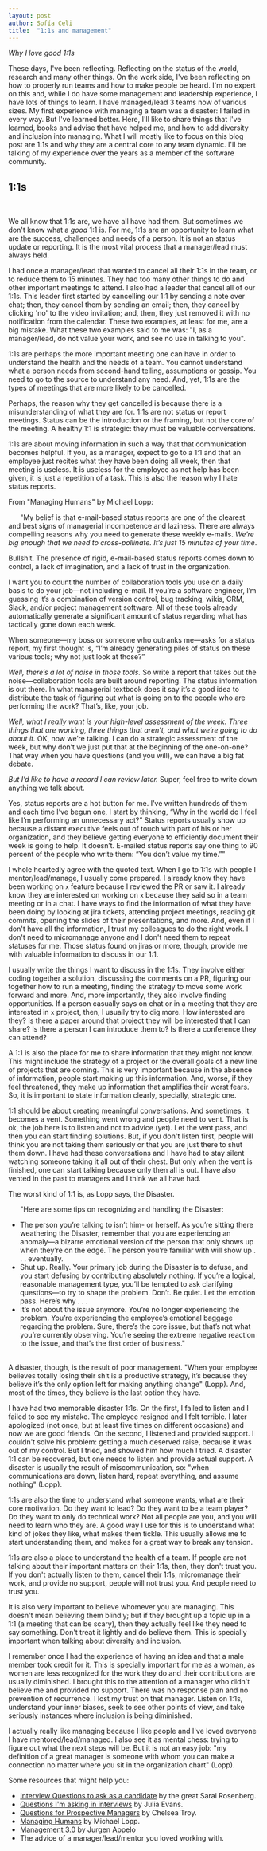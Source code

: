 ```yaml
---
layout: post
author: Sofía Celi
title:  "1:1s and management"
---
```

*Why I love good 1:1s*

These days, I've been reflecting. Reflecting on the status of the world, research
and many other things. On the work side, I've been reflecting on how to
properly run teams and how to make people be heard. I'm no expert on this and,
while I do have some management and leadership experience, I have lots of things
to learn. I have managed/lead 3 teams now of various sizes. My first experience
with managing a team was a disaster: I failed in every way. But I've learned better.
Here, I'll like to share things that I've learned, books and advise that
have helped me, and how to add diversity and inclusion into managing. What
I will mostly like to focus on this blog post are 1:1s and why they are a
central core to any team dynamic. I'll be talking of my experience over the
years as a member of the software community.

## 1:1s

<br>

We all know that 1:1s are, we have all have had them. But sometimes we don't know
what a *good* 1:1 is. For me, 1:1s are an opportunity to learn what are
the success, challenges and needs of a person. It is not an status update or
reporting. It is the most vital process that a manager/lead must always held.

I had once a manager/lead that wanted to cancel all their 1:1s in the team, or to
reduce them to 15 minutes. They had too many other things to do and other
important meetings to attend. I also had a leader that cancel all of our 1:1s. This
leader first started by cancelling our 1:1 by sending a note over chat; then,
they cancel them by sending an email; then, they cancel by clicking 'no' to the
video invitation; and, then, they just removed it with no notification from
the calendar. These two examples, at least for me, are a big mistake. What
these two examples said to me was: "I, as a manager/lead, do not value your
work, and see no use in talking to you".

1:1s are perhaps the more important meeting one can have in order to understand
the health and the needs of a team. You cannot understand what a person needs from
second-hand telling, assumptions or gossip. You need to go to the source to
understand any need. And, yet, 1:1s are the types of meetings that are more
likely to be cancelled.

Perhaps, the reason why they get cancelled is because there is a misunderstanding
of what they are for. 1:1s are not status or report meetings. Status can be
the introduction or the framing, but not the core of the meeting. A healthy
1:1 is strategic: they must be valuable conversations.

1:1s are about moving information in such a way that that communication becomes
helpful. If you, as a manager, expect to go to a 1:1 and that an employee just
recites what they have been doing all week, then that meeting is useless. It
is useless for the employee as not help has been given, it is just a repetition
of a task. This is also the reason why I hate status reports.

From "Managing Humans" by Michael Lopp:

&nbsp;&nbsp;&nbsp;&nbsp;&nbsp;&nbsp;"My belief is that e-mail-based status reports are one of the clearest and best
signs of managerial incompetence and laziness. There are always compelling
reasons why you need to generate these weekly e-mails. *We’re big enough that we
need to cross-pollinate. It’s just 15 minutes of your time*.

Bullshit. The presence of rigid, e-mail-based status reports comes down to
control, a lack of imagination, and a lack of trust in the organization.

I want you to count the number of collaboration tools you use on a daily basis
to do your job—not including e-mail. If you’re a software engineer, I’m guessing
it’s a combination of version control, bug tracking, wikis, CRM, Slack, and/or
project management software. All of these tools already automatically generate a
significant amount of status regarding what has tactically gone down each week.

When someone—my boss or someone who outranks me—asks for a status report, my
first thought is, “I’m already generating piles of status on these various
tools; why not just look at those?”

*Well, there’s a lot of noise in those tools.* So write a report that takes out
the noise—collaboration tools are built around reporting. The status information
is out there. In what managerial textbook does it say it’s a good idea to
distribute the task of figuring out what is going on to the people who are
performing the work? That’s, like, your job.

*Well, what I really want is your high-level assessment of the week. Three
things that are working, three things that aren’t, and what we’re going to do
about it.* OK, now we’re talking. I can do a strategic assessment of the week,
but why don’t we just put that at the beginning of the one-on-one? That way when
you have questions (and you will), we can have a big fat debate.

*But I’d like to have a record I can review later.* Super, feel free to write
down anything we talk about.

Yes, status reports are a hot button for me. I’ve written hundreds of them and
each time I’ve begun one, I start by thinking, “Why in the world do I feel like
I’m performing an unnecessary act?” Status reports usually show up because a
distant executive feels out of touch with part of his or her organization, and
they believe getting everyone to efficiently document their week is going to
help. It doesn’t. E-mailed status reports say one thing to 90 percent of the
people who write them: “You don’t value my time.”"

I whole heartedly agree with the quoted text. When I go to 1:1s with people
I mentor/lead/manage, I usually come prepared. I already know they have been
working on `x` feature because I reviewed the PR or saw it. I already know they
are interested on working on `x` because they said so in a team meeting or in a chat.
I have ways to find the information of what they have been doing by looking
at jira tickets, attending project meetings, reading git commits, opening
the slides of their presentations, and more. And, even if I don't have all the
information, I trust my colleagues to do the right work. I don't need to micromanage
anyone and I don't need them to repeat statuses for me. Those status found on jiras
or more, though, provide me with valuable information to discuss in our 1:1.

I usually write the things I want to discuss in the 1:1s. They involve either
coding together a solution, discussing the comments on a PR, figuring our together
how to run a meeting, finding the strategy to move some work forward and more.
And, more importantly, they also involve finding opportunities. If a person
casually says on chat or in a meeting that they are interested in `x` project,
then, I usually try to dig more. How interested are they? Is there a paper
around that project they will be interested that I can share? Is there a person
I can introduce them to? Is there a conference they can attend?

A 1:1 is also the place for me to share information that they might not know. This
might include the strategy of a project or the overall goals of a new line
of projects that are coming. This is very important because in the absence of
information, people start making up this information. And, worse, if they feel
threatened, they make up information that amplifies their worst fears. So, it is
important to state information clearly, specially, strategic one.

1:1 should be about creating meaningful conversations. And sometimes, it becomes
a vent. Something went wrong and people need to vent. That is ok, the job here
is to listen and not to advice (yet). Let the vent pass, and then you can
start finding solutions. But, if you don't listen first, people will think
you are not taking them seriously or that you are just there to shut them down.
I have had these conversations and I have had to stay silent watching someone
taking it all out of their chest. But only when the vent is finished, one can
start talking because only then all is out. I have also vented in the past
to managers and I think we all have had.

The worst kind of 1:1 is, as Lopp says, the Disaster.

&nbsp;&nbsp;&nbsp;&nbsp;&nbsp;&nbsp;"Here are some tips on recognizing and handling the Disaster:

* The person you’re talking to isn’t him- or herself. As you’re sitting there
  weathering the Disaster, remember that you are experiencing an anomaly—a
  bizarre emotional version of the person that only shows up when they’re on
  the edge. The person you’re familiar with will show up . . . eventually.
* Shut up. Really. Your primary job during the Disaster is to defuse, and you
  start defusing by contributing absolutely nothing. If you’re a logical,
  reasonable management type, you’ll be tempted to ask clarifying questions—to
  try to shape the problem. Don’t. Be quiet. Let the emotion pass. Here’s why . . .
* It’s not about the issue anymore. You’re no longer experiencing the problem.
  You’re experiencing the employee’s emotional baggage regarding the problem.
  Sure, there’s the core issue, but that’s not what you’re currently observing.
  You’re seeing the extreme negative reaction to the issue, and that’s the first
  order of business."

<br>
A disaster, though, is the result of poor management. "When your employee
believes totally losing their shit is a productive strategy, it’s because they
believe it’s the only option left for making anything change" (Lopp). And, most of
the times, they believe is the last option they have.

I have had two memorable disaster 1:1s. On the first, I failed to listen and
I failed to see my mistake. The employee resigned and I felt terrible. I later
apologized (not once, but at least five times on different occasions) and now
we are good friends. On the second, I listened and provided support. I couldn't
solve his problem: getting a much deserved raise, because it was out of my control.
But I tried, and showed him how much I tried. A disaster 1:1 can be recovered,
but one needs to listen and provide actual support. A disaster is usually
the result of miscommunication, so: "when communications are down, listen hard,
repeat everything, and assume nothing" (Lopp).

1:1s are also the time to understand what someone wants, what are their
core motivation. Do they want to lead? Do they want to be a team player?
Do they want to only do technical work? Not all people are you, and you will
need to learn who they are. A good way I use for this is to understand
what kind of jokes they like, what makes them tickle. This usually allows me
to start understanding them, and makes for a great way to break any tension.

1:1s are also a place to understand the health of a team. If people are not
talking about their important matters on their 1:1s, then, they don't trust you.
If you don't actually listen to them, cancel their 1:1s, micromanage their work,
and provide no support, people will not trust you. And people need to trust you.

It is also very important to believe whomever you are managing. This doesn't
mean believing them blindly; but if they brought up a topic up in a 1:1 (a meeting
that can be scary), then they actually feel like they need to say something.
Don't treat it lightly and do believe them. This is specially important when
talking about diversity and inclusion.

I remember once I had the experience of having an idea and that a male member took
credit for it. This is specially important for me as a woman, as women are less
recognized for the work they do and their contributions are usually
diminished. I brought this to the attention of a manager who didn't believe me and
provided no support. There was no response plan and no prevention of recurrence.
I lost my trust on that manager. Listen on 1:1s, understand your inner biases,
seek to see other points of view, and take seriously instances where inclusion
is being diminished.

I actually really like managing because I like people and I've loved everyone
I have mentored/lead/managed. I also see it as mental chess: trying to figure out
what the next steps will be. But it is not an easy job: "my definition of a
great manager is someone with whom you can make a connection no matter where you
sit in the organization chart" (Lopp).

Some resources that might help you:

* [Interview Questions to ask as a candidate](https://docs.google.com/spreadsheets/d/11DoQ-Bhvs5mfRwB0Bz6OHwoChhFVK7u_KqlbFgR-ezY/edit#gid=0)
  by the great Sarai Rosenberg.
* [Questions I'm asking in interviews](https://jvns.ca/blog/2013/12/30/questions-im-asking-in-interviews/) by Julia Evans.
* [Questions for Prospective Managers](https://chelseatroy.com/2018/05/04/questions-for-prospective-managers/) by Chelsea Troy.
* [Managing Humans](https://www.amazon.com/Managing-Humans-Humorous-Software-Engineering/dp/1430243147) by Michael Lopp.
* [Management 3.0](https://www.bookdepository.com/Management-3.0-Jurgen-Appelo/9780321712479?redirected=true&utm_medium=Google&utm_campaign=Base1&utm_source=PT&utm_content=Management-3.0&selectCurrency=EUR&w=AF7DAU9SF7XBYKA8V3Y4&gclid=Cj0KCQiAmpyRBhC-ARIsABs2EAoEmWp7HB2p4BPv8dMtH24XJoMNkR1AGIi5yT9MlYasmnictgzvTRAaAqzzEALw_wcB) by Jurgen Appelo
* The advice of a manager/lead/mentor you loved working with.

